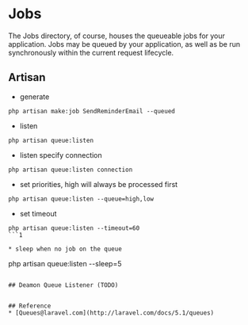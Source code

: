 # Jobs

The Jobs directory, of course, houses the queueable jobs for your application. Jobs may be queued by your application, as well as be run synchronously within the current request lifecycle.

## Artisan

* generate

```
php artisan make:job SendReminderEmail --queued
```

* listen

```
php artisan queue:listen
```

* listen specify connection

```
php artisan queue:listen connection
```

* set priorities, high will always be processed first

```
php artisan queue:listen --queue=high,low
```

* set timeout

```
php artisan queue:listen --timeout=60
```1

* sleep when no job on the queue

```
php artisan queue:listen --sleep=5
```

## Deamon Queue Listener (TODO)


## Reference
* [Queues@laravel.com](http://laravel.com/docs/5.1/queues)